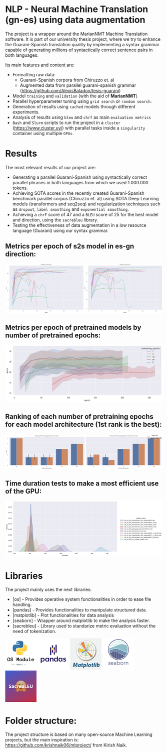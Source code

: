 # NLP - Neural Machine Translation (gn-es) using data augmentation

The project is a wrapper around the MarianNMT Machine Translation software. 
It is part of our university thesis project, where we try to enhance the Guaraní-Spanish
translation quality by implementing a syntax grammar capable of generating millions of
syntactically correct sentence pairs in both languages.

Its main features and content are:
- Formatting raw data:
    - Guaraní-Spanish corpora from Chiruzzo et. al
    - Augmented data from parallel guaraní-spanish grammar (https://github.com/AlexisBaladon/tesis-guarani)
- Model `training` and `validation` (with the aid of **MarianNMT**)
- Parallel hyperparameter tuning using `grid search` or `random search`.
- Generation of results using `cached` models through different experiments.
- Analysis of results using `bleu` and `chrf` as main `evaluation metrics`
- `Bash` and `Slurm` scripts to run the project in a `cluster` (https://www.cluster.uy/) with parallel tasks inside a `singularity` container using multiple `GPUs`.

# Results

The most relevant results of our project are:
- Generating a parallel Guaraní-Spanish using syntactically correct
parallel phrases in both languages from which we used 1.000.000 tokens.
- Achieving SOTA scores in the recently created Guaraní-Spanish benchmark parallel corpus (Chiruzzo et. al) 
using SOTA Deep Learning models (transformers and seq2seq) and regularization techniques such as `dropout`, `label smoothing` and `exponential smoothing`.
- Achieving a `chrF` score of 47 and a `BLEU` score of 25 for the best model and direction, using the `sacrebleu` library.
- Testing the effectiveness of data augmentation in a low resource language (Guaraní) using our syntax grammar.

## Metrics per epoch of s2s model in es-gn direction:
![output1](./assets/results/output1.png)

## Metrics per epoch of pretrained models by number of pretrained epochs:
![output2](./assets/results/output2.png)

## Ranking of each number of pretraining epochs for each model architecture (1st rank is the best):
![output3](./assets/results/output3.png)

## Time duration tests to make a most efficient use of the GPU:
![output4](./assets/results/output4.png)

# Libraries

The project mainly uses the next libraries:
- [os] - Provides operative system functionalities in order to ease file handling.
- [pandas] - Provides functionalities to manipulate structured data.
- [matplotlib] - Plot functionalities for data analysis
- [seaborn] - Wrapper around matplotlib to make the analysis faster.
- [sacrebleu] - Library used to standarize metric evaluation without the need of tokenization.

![os](./assets/icons/os.png)
![pandas](./assets/icons/pandas.png)
![matplotlib](./assets/icons/matplotlib.png)
![seaborn](./assets/icons/seaborn.png)
![sacrebleu](./assets/icons/sacrebleu.png)

# Folder structure:

The project structure is based on many open-source Machine Learning projects,
but the main inspiration is: https://github.com/krishnaik06/mlproject/ from Kirish Naik.
